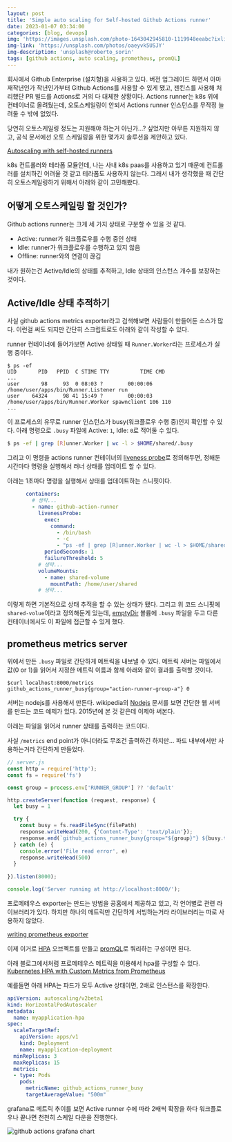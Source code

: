 ```yaml
---
layout: post
title: 'Simple auto scaling for Self-hosted Github Actions runner'
date: 2023-01-07 03:34:00
categories: [blog, devops]
img: 'https://images.unsplash.com/photo-1643042945810-1119948eeabc?ixlib=rb-4.0.3&ixid=MnwxMjA3fDB8MHxwaG90by1wYWdlfHx8fGVufDB8fHx8&auto=format&fit=crop&w=3270&q=80'
img-link: 'https://unsplash.com/photos/oaeyvk5USJY'
img-description: 'unsplash@roberto_sorin'
tags: [github actions, auto scaling, prometheus, promQL]
---
```


회사에서 Github Enterprise (설치형)을 사용하고 있다.
버전 업그레이드 하면서 아마 재작년인가 작년인가부터 Github Actions를 사용할 수 있게 됐고, 젠킨스를 사용해 처리했단 PR 빌드를 Actions로 거의 다 대체한 상황이다.
Actions runner는 k8s 위에 컨테이너로 올려뒀는데, 오토스케일링이 안되서 Actions runner 인스턴스를 무작정 늘려둘 수 밖에 없었다.

당연히 오토스케일링 정도는 지원해야 하는거 아닌가...? 싶었지만 아무튼 지원하지 않고,
공식 문서에선 오토 스케일링을 위한 몇가지 솔루션을 제안하고 있다.

[Autoscaling with self-hosted runners](https://docs.github.com/en/enterprise-server@3.7/actions/hosting-your-own-runners/autoscaling-with-self-hosted-runners)

k8s 컨트롤러와 테라폼 모듈인데, 나는 사내 k8s paas를 사용하고 있기 때문에 컨트롤러를 설치하긴 어려울 것 같고 테라폼도 사용하지 않는다.
그래서 내가 생각했을 때 간단히 오토스케일링하기 위해서 아래와 같이 고민해봤다.

## 어떻게 오토스케일링 할 것인가?

Github actions runner는 크게 세 가지 상태로 구분할 수 있을 것 같다.

- Active: runner가 워크플로우를 수행 중인 상태
- Idle: runner가 워크플로우를 수행하고 있지 않음
- Offline: runner와의 연결이 끊김

내가 원하는건 Active/Idle의 상태를 추적하고, Idle 상태의 인스턴스 개수를 보장하는 것이다.

## Active/Idle 상태 추적하기

사실 github actions metrics exporter라고 검색해보면 사람들이 만들어둔 소스가 많다.
이런걸 써도 되지만 간단히 스크립트로도 아래와 같이 작성할 수 있다.

runner 컨테이너에 들어가보면 Active 상태일 때 `Runner.Worker`라는 프로세스가 실행 중이다.

```console
$ ps -ef
UID       PID   PPID  C STIME TTY          TIME CMD
...
user       98     93  0 08:03 ?        00:00:06 /home/user/apps/bin/Runner.Listener run
user    64324     98 41 15:49 ?        00:00:03 /home/user/apps/bin/Runner.Worker spawnclient 106 110
...
```

이 프로세스의 유무로 runner 인스턴스가 busy(워크플로우 수행 중)인지 확인할 수 있다.
아래 명령으로 `.busy` 파일에 Active: `1`, Idle: `0`로 적어둘 수 있다.

```bash
$ ps -ef | grep [R]unner.Worker | wc -l > $HOME/shared/.busy
```

그리고 이 명령을 actions runner 컨테이너의 [liveness probe](https://kubernetes.io/docs/tasks/configure-pod-container/configure-liveness-readiness-startup-probes/#define-a-liveness-command)로 정의해두면, 정해둔 시간마다 명령을 실행해서 러너 상태를 업데이트 할 수 있다.

아래는 1초마다 명령을 실행해서 상태를 업데이트하는 스니핏이다.

```yaml
      containers:
        # 생략...
        - name: github-action-runner
          livenessProbe:
            exec:
              command:
                - /bin/bash
                - -c
                - "ps -ef | grep [R]unner.Worker | wc -l > $HOME/shared/.busy"
            periodSeconds: 1
            failureThreshold: 5
          # 생략...
          volumeMounts:
            - name: shared-volume
              mountPath: /home/user/shared
          # 생략...
```

이렇게 하면 기본적으로 상태 추적을 할 수 있는 상태가 됐다.
그리고 위 코드 스니핏에 `shared-volue`이라고 정의해둔게 있는데, [emptyDir](https://kubernetes.io/docs/concepts/storage/volumes/#emptydir) 볼륨에 `.busy` 파일을 두고 다른 컨테이너에서도 이 파일에 접근할 수 있게 했다.

## prometheus metrics server

위에서 만든 `.busy` 파일로 간단하게 메트릭을 내보낼 수 있다.
메트릭 서버는 파일에서 값(0 or 1)을 읽어서 지정한 메트릭 이름과 함께 아래와 같이 결과를 출력할 것이다.

```console
$curl localhost:8000/metrics
github_actions_runner_busy{group="action-runner-group-a"} 0
```

서버는 nodejs를 사용해서 만든다.
wikipedia의 [Nodejs](https://ko.wikipedia.org/wiki/Node.js) 문서를 보면 간단한 웹 서버를 만드는 코드 예제가 있다. 2015년에 본 것 같은데 이제야 써본다.

아래는 파일을 읽어서 runner 상태를 출력하는 코드이다.

사실 `/metrics` end point가 아니더라도 무조건 출력하긴 하지만... 파드 내부에서만 사용하는거라 간단하게 만들었다.

```js
// server.js
const http = require('http');
const fs = require('fs')

const group = process.env['RUNNER_GROUP'] ?? 'default'

http.createServer(function (request, response) {
  let busy = 1

  try {
    const busy = fs.readFileSync(filePath)
    response.writeHead(200, {'Content-Type': 'text/plain'});
    response.end(`github_actions_runner_busy{group="${group}"} ${busy.toString()}`);
  } catch (e) {
    console.error('File read error', e)
    response.writeHead(500)
  }
  
}).listen(8000);

console.log('Server running at http://localhost:8000/');
```

프로메테우스 exporter는 만드는 방법을 공홈에서 제공하고 있고, 각 언어별로 관련 라이브러리가 있다.
하지만 하나의 메트릭만 간단하게 서빙하는거라 라이브러리는 따로 사용하지 않았다.

[writing prometheus exporter](https://prometheus.io/docs/instrumenting/writing_exporters/)

이제 이거로 [HPA](https://kubernetes.io/docs/tasks/run-application/horizontal-pod-autoscale/) 오브젝트를 만들고 [promQL](https://prometheus.io/docs/prometheus/latest/querying/basics/)로 쿼리하는 구성이면 된다.

아래 블로그에서처럼 프로메테우스 메트릭을 이용해서 hpa를 구성할 수 있다.
[Kubernetes HPA with Custom Metrics from Prometheus](https://towardsdatascience.com/kubernetes-hpa-with-custom-metrics-from-prometheus-9ffc201991e)

예를들면 아래 HPA는 파드가 모두 Active 상태이면, 2배로 인스턴스를 확장한다.

```yaml
apiVersion: autoscaling/v2beta1
kind: HorizontalPodAutoscaler
metadata:
  name: myapplication-hpa
spec:
  scaleTargetRef:
    apiVersion: apps/v1
    kind: Deployment
    name: myapplication-deployment
  minReplicas: 3
  maxReplicas: 15
  metrics:
  - type: Pods
    pods:
      metricName: github_actions_runner_busy
      targetAverageValue: "500m"
```

grafana로 메트릭 추이를 보면 Active runner 수에 따라 2배씩 확장을 하다 워크플로우나 끝나면 천천히 스케일 다운을 진행한다.

![github actions grafana chart]({{site.baseurl}}/static/images/posts/2023-01-07-simple-github-actions-autoscaling/github-actions-grafana.png)